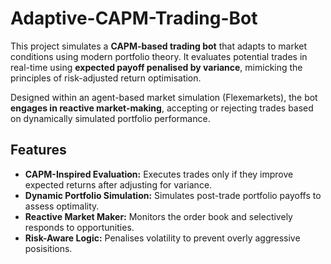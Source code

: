 # Adaptive-CAPM-Trading-Bot
This project simulates a **CAPM-based trading bot** that adapts to market conditions using modern portfolio theory. It evaluates potential trades in real-time using **expected payoff penalised by variance**, mimicking the principles of risk-adjusted return optimisation.

Designed within an agent-based market simulation (Flexemarkets), the bot **engages in reactive market-making**, accepting or rejecting trades based on dynamically simulated portfolio performance.

## Features
- **CAPM-Inspired Evaluation:** Executes trades only if they improve expected returns after adjusting for variance.
- **Dynamic Portfolio Simulation:** Simulates post-trade portfolio payoffs to assess optimality.
- **Reactive Market Maker:** Monitors the order book and selectively responds to opportunities.
- **Risk-Aware Logic:** Penalises volatility to prevent overly aggressive posisitions.
